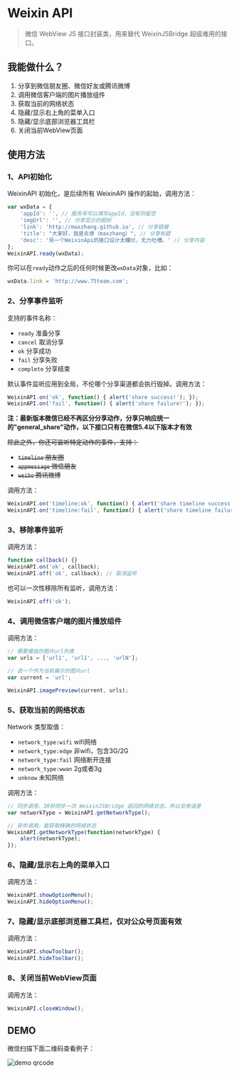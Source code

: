Weixin API
==========
> 微信 WebView JS 接口封装类，用来替代 WeixinJSBridge 超级难用的接口。

## 我能做什么？

 1. 分享到微信朋友圈、微信好友或腾讯微博
 2. 调用微信客户端的图片播放组件
 3. 获取当前的网络状态
 4. 隐藏/显示右上角的菜单入口
 5. 隐藏/显示底部浏览器工具栏
 6. 关闭当前WebView页面


## 使用方法

### 1、API初始化

WeixinAPI 初始化，是后续所有 WeixinAPI 操作的起始，调用方法：

```javascript
var wxData = {
    'appId': '', // 服务号可以填写appId，没有则留空
    'imgUrl': '', // 分享显示的图标
    'link': 'http://maxzhang.github.io', // 分享链接
    'title': "大家好，我是炎燎（maxzhang）", // 分享标题
    'desc': '另一个WeixinApi的接口设计太糟烂，无力吐槽。' // 分享内容
};
WeixinAPI.ready(wxData);
```

你可以在`ready`动作之后的任何时候更改`wxData`对象，比如：

```javascript
wxData.link = 'http://www.75team.com';
```


### 2、分享事件监听

支持的事件名称：
 - `ready` 准备分享
 - `cancel` 取消分享
 - `ok` 分享成功
 - `fail` 分享失败
 - `complete` 分享结束

默认事件监听应用到全局，不伦哪个分享渠道都会执行毁掉。调用方法：

```javascript
WeixinAPI.on('ok', function() { alert('share success!'); });
WeixinAPI.on('fail', function() { alert('share failure!'); });
```

**注：最新版本微信已经不再区分分享动作，分享只响应统一的"general_share"动作，以下接口只有在微信5.4以下版本才有效**

<del>除此之外，你还可监听特定动作的事件，支持：</del>
 - <del>`timeline` 朋友圈</del>
 - <del>`appmessage` 微信朋友</del>
 - <del>`weibo` 腾讯微博</del>

调用方法：

```javascript
WeixinAPI.on('timeline:ok', function() { alert('share timeline success!'); });
WeixinAPI.on('timeline:fail', function() { alert('share timeline failure!'); });
```


### 3、移除事件监听

调用方法：

```javascript
function callback() {}
WeixinAPI.on('ok', callback);
WeixinAPI.off('ok', callback); // 取消监听
```

也可以一次性移除所有监听，调用方法：

```javascript
WeixinAPI.off('ok');
```


### 4、调用微信客户端的图片播放组件

调用方法：

```javascript
// 需要播放的图片url列表
var urls = ['url1', 'url1', ..., 'urlN'];

// 选一个作为当前展示的图片url
var current = 'url';

WeixinAPI.imagePreview(current, urls);
```


### 5、获取当前的网络状态

Network 类型取值：
 - `network_type:wifi` wifi网络
 - `network_type:edge` 非wifi，包含3G/2G
 - `network_type:fail` 网络断开连接
 - `network_type:wwan` 2g或者3g
 - `unknow` 未知网络

调用方法：

```javascript
// 同步调用，30秒同步一次 WeixinJSBridge 返回的网络状态，所以会有误差
var networkType = WeixinAPI.getNetworkType();

// 异步调用，能获取精确的网络状态
WeixinAPI.getNetworkType(function(networkType) {
    alert(networkType);
});
```


### 6、隐藏/显示右上角的菜单入口

调用方法：

```javascript
WeixinAPI.showOptionMenu();
WeixinAPI.hideOptionMenu();
```


### 7、隐藏/显示底部浏览器工具栏，仅对公众号页面有效

调用方法：

```javascript
WeixinAPI.showToolbar();
WeixinAPI.hideToolbar();
```


### 8、关闭当前WebView页面

调用方法：

```javascript
WeixinAPI.closeWindow();
```

## DEMO

微信扫描下面二维码查看例子：

![demo qrcode](http://p4.qhimg.com/d/inn/248a29db/qrcode.png)
